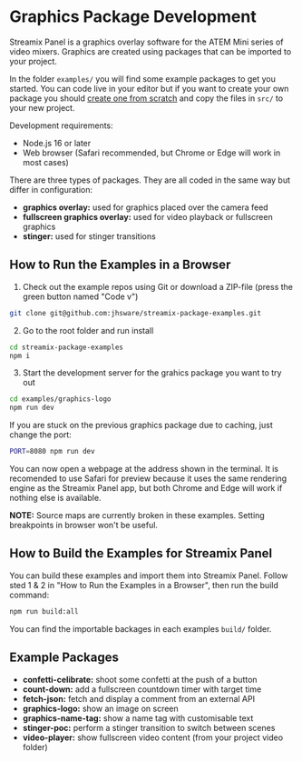 # Graphics Package Development

Streamix Panel is a graphics overlay software for the ATEM Mini series of video mixers. Graphics are created using packages that can be imported to your project.

In the folder `examples/` you will find some example packages to get you started. You can code live in your editor but if you want to create your own package you should [create one from scratch](https://github.com/jhsware/streamix-package-templates) and copy the files in `src/` to your new project.

Development requirements:
- Node.js 16 or later
- Web browser (Safari recommended, but Chrome or Edge will work in most cases)

There are three types of packages. They are all coded in the same way but differ in configuration:
- **graphics overlay:** used for graphics placed over the camera feed
- **fullscreen graphics overlay:** used for video playback or fullscreen graphics
- **stinger:** used for stinger transitions

## How to Run the Examples in a Browser
1. Check out the example repos using Git or download a ZIP-file (press the green button named "Code v")

```sh
git clone git@github.com:jhsware/streamix-package-examples.git
```

2. Go to the root folder and run install 

```sh
cd streamix-package-examples
npm i
```

3. Start the development server for the grahics package you want to try out

```sh
cd examples/graphics-logo
npm run dev
```

If you are stuck on the previous graphics package due to caching, just change the port:

```sh
PORT=8080 npm run dev
```

You can now open a webpage at the address shown in the terminal. It is recomended to use Safari for preview because it uses the same rendering engine as the Streamix Panel app, but both Chrome and Edge will work if nothing else is available.

**NOTE:** Source maps are currently broken in these examples. Setting breakpoints in browser won't be useful.

## How to Build the Examples for Streamix Panel
You can build these examples and import them into Streamix Panel. Follow sted 1 & 2 in "How to Run the Examples in a Browser", then run the build command:

```sh
npm run build:all
```

You can find the importable backages in each examples `build/` folder.

## Example Packages
- **confetti-celibrate:** shoot some confetti at the push of a button
- **count-down:** add a fullscreen countdown timer with target time
- **fetch-json:** fetch and display a comment from an external API
- **graphics-logo:** show an image on screen
- **graphics-name-tag:** show a name tag with customisable text
- **stinger-poc:** perform a stinger transition to switch between scenes
- **video-player:** show fullscreen video content (from your project video folder)